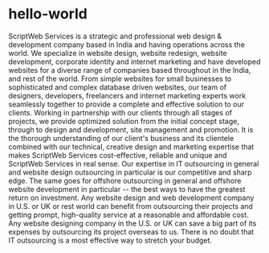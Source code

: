 # hello-world
ScriptWeb Services is a strategic and professional web design & development company based in India and having operations across the world. We specialize in website design, website redesign, website development, corporate identity and internet marketing and have developed websites for a diverse range of companies based throughout in the India, and rest of the world. 
From simple websites for small businesses to sophisticated and complex database driven websites, our team of designers, developers, freelancers and internet marketing experts work seamlessly together to provide a complete and effective solution to our clients. Working in partnership with our clients through all stages of projects, we provide optimized solution from the initial concept stage, through to design and development, site management and promotion.
It is the thorough understanding of our client's business and its clientele combined with our technical, creative design and marketing expertise that makes ScriptWeb Services cost-effective, reliable and unique and ScriptWeb Services in real sense.
Our expertise in IT outsourcing in general and website design outsourcing in particular is our competitive and sharp edge. The same goes for offshore outsourcing in general and offshore website development in particular -- the best ways to have the greatest return on investment. Any website design and web development company in U.S. or UK or rest world can benefit from outsourcing their projects and getting prompt, high-quality service at a reasonable and affordable cost. Any website designing company in the U.S. or UK can save a big part of its expenses by outsourcing its project overseas to us. There is no doubt that IT outsourcing is a most effective way to stretch your budget.
